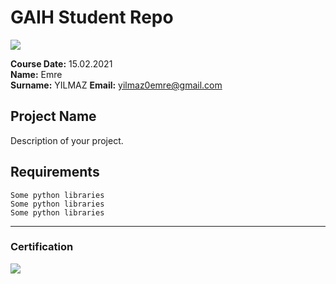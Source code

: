 # GAIH Student Repo
![](img/logo.png)

**Course Date:** 15.02.2021  
**Name:** Emre  
**Surname:** YILMAZ 
**Email:** yilmaz0emre@gmail.com  


## Project Name
Description of your project.

## Requirements
```
Some python libraries
Some python libraries
Some python libraries
```
---

### Certification
![](img/certificate_ex.png)

